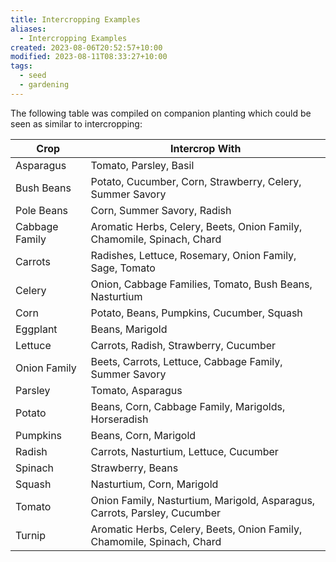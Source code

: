 ```yaml
---
title: Intercropping Examples
aliases:
  - Intercropping Examples
created: 2023-08-06T20:52:57+10:00
modified: 2023-08-11T08:33:27+10:00
tags:
  - seed
  - gardening
---
```


The following table was compiled on companion planting which could be seen as similar to intercropping:

|**Crop**|**Intercrop With**|
|---|---|
|Asparagus|Tomato, Parsley, Basil|
|Bush Beans|Potato, Cucumber, Corn, Strawberry, Celery, Summer Savory|
|Pole Beans|Corn, Summer Savory, Radish|
|Cabbage Family|Aromatic Herbs, Celery, Beets, Onion Family, Chamomile, Spinach, Chard|
|Carrots|Radishes, Lettuce, Rosemary, Onion Family, Sage, Tomato|
|Celery|Onion, Cabbage Families, Tomato, Bush Beans, Nasturtium|
|Corn|Potato, Beans, Pumpkins, Cucumber, Squash|
|Eggplant|Beans, Marigold|
|Lettuce|Carrots, Radish, Strawberry, Cucumber|
|Onion Family|Beets, Carrots, Lettuce, Cabbage Family, Summer Savory|
|Parsley|Tomato, Asparagus|
|Potato|Beans, Corn, Cabbage Family, Marigolds, Horseradish|
|Pumpkins|Beans, Corn, Marigold|
|Radish|Carrots, Nasturtium, Lettuce, Cucumber|
|Spinach|Strawberry, Beans|
|Squash|Nasturtium, Corn, Marigold|
|Tomato|Onion Family, Nasturtium, Marigold, Asparagus, Carrots, Parsley, Cucumber|
|Turnip|Aromatic Herbs, Celery, Beets, Onion Family, Chamomile, Spinach, Chard|
